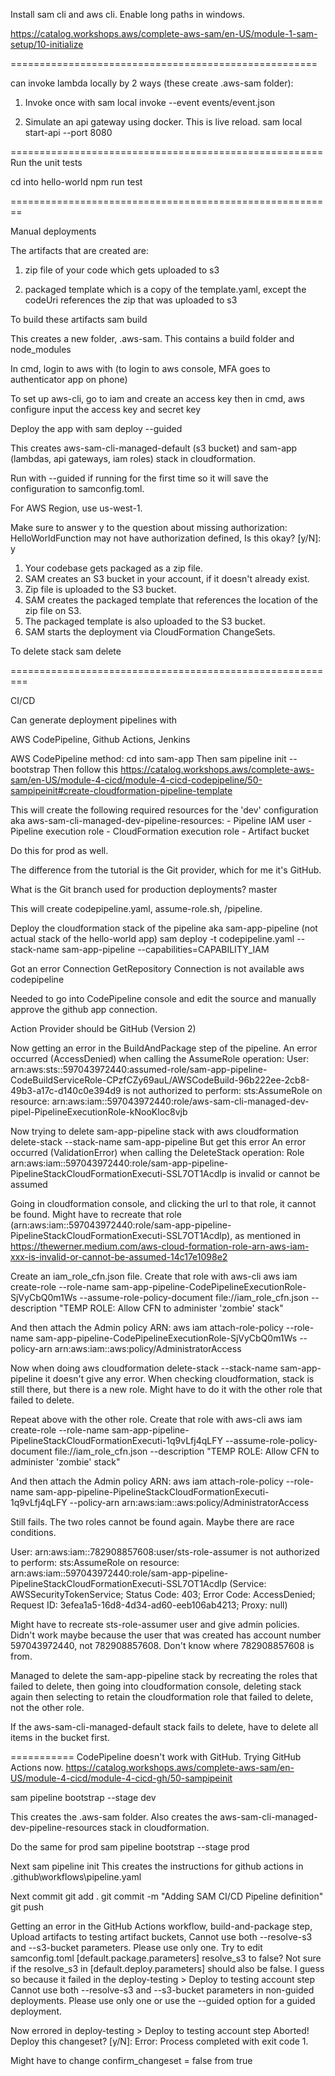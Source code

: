 Install sam cli and aws cli.
Enable long paths in windows.

https://catalog.workshops.aws/complete-aws-sam/en-US/module-1-sam-setup/10-initialize

=====================================================

can invoke lambda locally by 2 ways (these create .aws-sam folder):

1. Invoke once with
  sam local invoke --event events/event.json

2. Simulate an api gateway using docker. This is live reload.
  sam local start-api --port 8080

======================================================
Run the unit tests

cd into hello-world
  npm run test

========================================================

Manual deployments

The artifacts that are created are:

1. zip file of your code which gets uploaded to s3

2. packaged template which is a copy of the template.yaml, except the codeUri references the zip that was uploaded to s3

To build these artifacts
  sam build

This creates a new folder, .aws-sam. This contains a build folder and node_modules

In cmd, login to aws with (to login to aws console, MFA goes to authenticator app on phone)

To set up aws-cli, go to iam and create an access key
then in cmd, 
  aws configure
input the access key and secret key

Deploy the app with
  sam deploy --guided

This creates aws-sam-cli-managed-default (s3 bucket) and sam-app (lambdas, api gateways, iam roles) stack in cloudformation.

Run with --guided if running for the first time so it will save the configuration to samconfig.toml.

For AWS Region, use us-west-1.

Make sure to answer y to the question about missing authorization: HelloWorldFunction may not have authorization defined, Is this okay? [y/N]: y

  1. Your codebase gets packaged as a zip file.
  2. SAM creates an S3 bucket in your account, if it doesn't already exist.
  3. Zip file is uploaded to the S3 bucket.
  4. SAM creates the packaged template that references the location of the zip file on S3.
  5. The packaged template is also uploaded to the S3 bucket.
  6. SAM starts the deployment via CloudFormation ChangeSets.

To delete stack
  sam delete


=========================================================

CI/CD

Can generate deployment pipelines with

AWS CodePipeline, Github Actions, Jenkins

AWS CodePipeline method:
cd into sam-app
Then
  sam pipeline init --bootstrap
Then follow this
  https://catalog.workshops.aws/complete-aws-sam/en-US/module-4-cicd/module-4-cicd-codepipeline/50-sampipeinit#create-cloudformation-pipeline-template

This will create the following required resources for the 'dev' configuration aka aws-sam-cli-managed-dev-pipeline-resources:
        - Pipeline IAM user
        - Pipeline execution role
        - CloudFormation execution role
        - Artifact bucket

Do this for prod as well.

The difference from the tutorial is the Git provider, which for me it's GitHub.

What is the Git branch used for production deployments? master

This will create codepipeline.yaml, assume-role.sh, /pipeline.

Deploy the cloudformation stack of the pipeline aka sam-app-pipeline (not actual stack of the hello-world app)
  sam deploy -t codepipeline.yaml --stack-name sam-app-pipeline --capabilities=CAPABILITY_IAM

Got an error
  Connection GetRepository Connection is not available aws codepipeline

Needed to go into CodePipeline console and edit the source and manually approve the github app connection.

Action Provider should be GitHub (Version 2)

Now getting an error in the BuildAndPackage step of the pipeline.
  An error occurred (AccessDenied) when calling the AssumeRole operation: User: arn:aws:sts::597043972440:assumed-role/sam-app-pipeline-CodeBuildServiceRole-CPzfCZy69auL/AWSCodeBuild-96b222ee-2cb8-49b3-a17c-d140c0e394d9 is not authorized to perform: sts:AssumeRole on resource: arn:aws:iam::597043972440:role/aws-sam-cli-managed-dev-pipel-PipelineExecutionRole-kNooKloc8vjb

Now trying to delete sam-app-pipeline stack with
  aws cloudformation delete-stack  --stack-name sam-app-pipeline
But get this error
  An error occurred (ValidationError) when calling the DeleteStack operation: Role arn:aws:iam::597043972440:role/sam-app-pipeline-PipelineStackCloudFormationExecuti-SSL7OT1Acdlp is invalid or cannot be assumed

Going in cloudformation console, and clicking the url to that role, it cannot be found.
Might have to recreate that role (arn:aws:iam::597043972440:role/sam-app-pipeline-PipelineStackCloudFormationExecuti-SSL7OT1Acdlp), as mentioned in
  https://thewerner.medium.com/aws-cloud-formation-role-arn-aws-iam-xxx-is-invalid-or-cannot-be-assumed-14c17e1098e2

Create an iam_role_cfn.json file.
Create that role with aws-cli
  aws iam create-role --role-name sam-app-pipeline-CodePipelineExecutionRole-SjVyCbQ0m1Ws --assume-role-policy-document file://iam_role_cfn.json --description "TEMP ROLE: Allow CFN to administer 'zombie' stack"

And then attach the Admin policy ARN:
  aws iam attach-role-policy --role-name sam-app-pipeline-CodePipelineExecutionRole-SjVyCbQ0m1Ws --policy-arn arn:aws:iam::aws:policy/AdministratorAccess

Now when doing
  aws cloudformation delete-stack  --stack-name sam-app-pipeline
it doesn't give any error. When checking cloudformation, stack is still there, but there is a new role. Might have to do it with the other role that failed to delete.

Repeat above with the other role.
Create that role with aws-cli
  aws iam create-role --role-name sam-app-pipeline-PipelineStackCloudFormationExecuti-1q9vLfj4qLFY --assume-role-policy-document file://iam_role_cfn.json --description "TEMP ROLE: Allow CFN to administer 'zombie' stack"

And then attach the Admin policy ARN:
  aws iam attach-role-policy --role-name sam-app-pipeline-PipelineStackCloudFormationExecuti-1q9vLfj4qLFY --policy-arn arn:aws:iam::aws:policy/AdministratorAccess

Still fails. The two roles cannot be found again. Maybe there are race conditions.

  User: arn:aws:iam::782908857608:user/sts-role-assumer is not authorized to perform: sts:AssumeRole on resource: arn:aws:iam::597043972440:role/sam-app-pipeline-PipelineStackCloudFormationExecuti-SSL7OT1Acdlp (Service: AWSSecurityTokenService; Status Code: 403; Error Code: AccessDenied; Request ID: 3efea1a5-16d8-4d34-ad60-eeb106ab4213; Proxy: null)

Might have to recreate sts-role-assumer user and give admin policies.
Didn't work maybe because the user that was created has account number 597043972440, not 782908857608. Don't know where 782908857608 is from.

Managed to delete the sam-app-pipeline stack by recreating the roles that failed to delete, then going into cloudformation console, deleting stack again then selecting to retain the cloudformation role that failed to delete, not the other role.

If the aws-sam-cli-managed-default stack fails to delete, have to delete all items in the bucket first.

===========
CodePipeline doesn't work with GitHub. Trying GitHub Actions now.
https://catalog.workshops.aws/complete-aws-sam/en-US/module-4-cicd/module-4-cicd-gh/50-sampipeinit

  sam pipeline bootstrap --stage dev

This creates the .aws-sam folder. Also creates the aws-sam-cli-managed-dev-pipeline-resources stack in cloudformation.

Do the same for prod
  sam pipeline bootstrap --stage prod

Next
  sam pipeline init
This creates the instructions for github actions in 
  .github\workflows\pipeline.yaml

Next commit
  git add .
  git commit -m "Adding SAM CI/CD Pipeline definition"
  git push

Getting an error in the GitHub Actions workflow, build-and-package step, Upload artifacts to testing artifact buckets, 
  Cannot use both --resolve-s3 and --s3-bucket parameters. Please use only one.
Try to edit samconfig.toml [default.package.parameters] resolve_s3 to false? 
Not sure if the resolve_s3 in [default.deploy.parameters] should also be false.
I guess so because it failed in the deploy-testing > Deploy to testing account step
  Cannot use both --resolve-s3 and --s3-bucket parameters in non-guided deployments. Please use only one or use the --guided option for a guided deployment.

Now errored in deploy-testing > Deploy to testing account step
  Aborted!
  Deploy this changeset? [y/N]: 
  Error: Process completed with exit code 1.

Might have to change confirm_changeset = false from true
